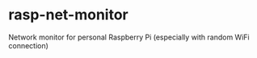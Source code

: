 # rasp-net-monitor
Network monitor for personal Raspberry Pi (especially with random WiFi connection)
